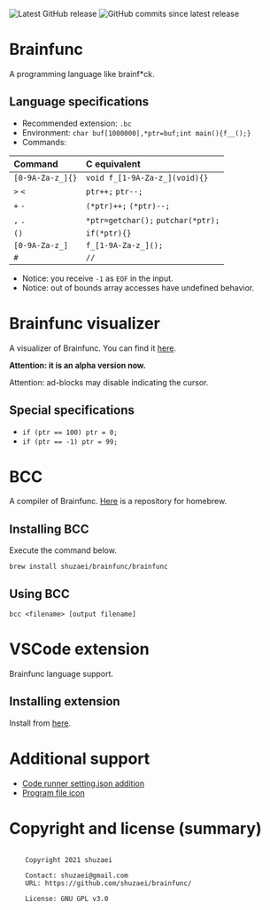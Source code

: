 ![Latest GitHub release](https://img.shields.io/github/release/shuzaei/brainfunc?style=for-the-badge)
![GitHub commits since latest release](https://img.shields.io/github/commits-since/shuzaei/brainfunc/latest?style=for-the-badge)

# Brainfunc
A programming language like brainf\*ck.

## Language specifications

- Recommended extension: `.bc`
- Environment: `char buf[1000000],*ptr=buf;int main(){f__();}`
- Commands:

| Command          | C equivalent                       |
| :--------------- | :--------------------------------- |
| `[0-9A-Za-z_]{}` | `void f_[1-9A-Za-z_](void){}`      |
| `>` `<`          | `ptr++;` `ptr--;`                  |
| `+` `-`          | `(*ptr)++;` `(*ptr)--;`            |
| `,` `.`          | `*ptr=getchar();` `putchar(*ptr);` |
| `()`             | `if(*ptr){}`                       |
| `[0-9A-Za-z_]`   | `f_[1-9A-Za-z_]();`                |
| `#`              | `//`                               |

- Notice: you receive `-1` as `EOF` in the input.
- Notice: out of bounds array accesses have undefined behavior.

# Brainfunc visualizer

A visualizer of Brainfunc.
You can find it [here](https://shuzaei.github.io/brainfunc/visualizer/).

**Attention: it is an alpha version now.**

Attention: ad-blocks may disable indicating the cursor.

## Special specifications

- `if (ptr == 100) ptr = 0;`
- `if (ptr == -1) ptr = 99;`

# BCC
A compiler of Brainfunc.
[Here](https://www.github.com/shuzaei/homebrew-brainfunc/) is a repository for homebrew.

## Installing BCC
Execute the command below.

```
brew install shuzaei/brainfunc/brainfunc
```

## Using BCC
```
bcc <filename> [output filename]
```

# VSCode extension
Brainfunc language support.

## Installing extension
Install from [here](https://marketplace.visualstudio.com/items?itemName=shuzaei.vscode-brainfunc).

# Additional support
- [Code runner setting.json addition](./utils/code-runner.append.json)
- [Program file icon](./utils/brainfunc.icon.svg)

# Copyright and license (summary)

```

    Copyright 2021 shuzaei

    Contact: shuzaei@gmail.com
    URL: https://github.com/shuzaei/brainfunc/
    
    License: GNU GPL v3.0
    
```
